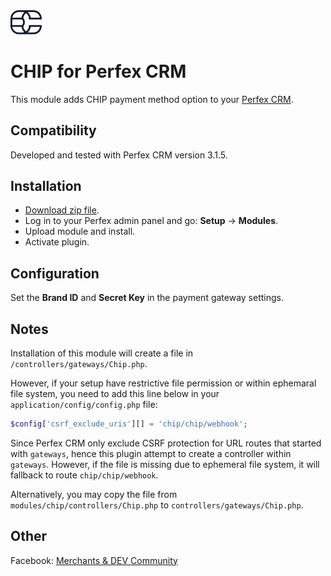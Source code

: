 <img src="./assets/logo.svg" alt="drawing" width="50"/>

# CHIP for Perfex CRM

This module adds CHIP payment method option to your [Perfex CRM](https://codecanyon.net/item/perfex-powerful-open-source-crm/14013737).

## Compatibility

Developed and tested with Perfex CRM version 3.1.5.

## Installation

* [Download zip file](https://github.com/CHIPAsia/chip-for-perfex/archive/refs/heads/main.zip).
* Log in to your Perfex admin panel and go: **Setup** -> **Modules**.
* Upload module and install.
* Activate plugin.

## Configuration

Set the **Brand ID** and **Secret Key** in the payment gateway settings.

## Notes

Installation of this module will create a file in `/controllers/gateways/Chip.php`.

However, if your setup have restrictive file permission or within ephemaral file system, you need to add this line below in your `application/config/config.php` file:

```php
$config['csrf_exclude_uris'][] = 'chip/chip/webhook';
```

Since Perfex CRM only exclude CSRF protection for URL routes that started with `gateways`, hence this plugin attempt to create a controller within `gateways`. However, if the file is missing due to ephemeral file system, it will fallback to route `chip/chip/webhook`.

Alternatively, you may copy the file from `modules/chip/controllers/Chip.php` to `controllers/gateways/Chip.php`.

## Other

Facebook: [Merchants & DEV Community](https://www.facebook.com/groups/3210496372558088)